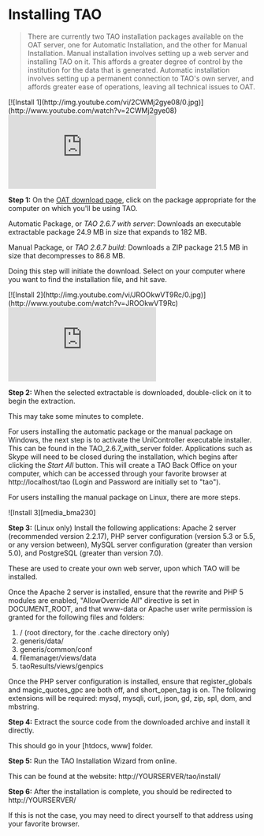 # Installing TAO

>There are currently two TAO installation packages available on the OAT server, one for Automatic Installation, and the other for Manual Installation. Manual installation involves setting up a web server and installing TAO on it. This affords a greater degree of control by the institution for the data that is generated. Automatic installation involves setting up a permanent connection to TAO's own server, and affords greater ease of operations, leaving all technical issues to OAT.

<div class="hidden-video">
[![Install 1](http://img.youtube.com/vi/2CWMj2gye08/0.jpg)](http://www.youtube.com/watch?v=2CWMj2gye08)
</div>
<div class='embed-container'>
<iframe src="https://www.youtube.com/embed/2CWMj2gye08?rel=0" frameborder="0" allowfullscreen="true"></iframe>
</div>

**Step 1:** On the [OAT download page](http://www.taotesting.com/get-tao/official-tao-packages/), click on the package appropriate for the computer on which you'll be using TAO.

Automatic Package, or *TAO 2.6.7 with server*: Downloads an executable extractable package 24.9 MB in size that expands to 182 MB.

Manual Package, or *TAO 2.6.7 build*: Downloads a ZIP package 21.5 MB in size that decompresses to 86.8 MB.

Doing this step will initiate the download. Select on your computer where you want to find the installation file, and hit save.

<div class="hidden-video">
[![Install 2](http://img.youtube.com/vi/JROOkwVT9Rc/0.jpg)](http://www.youtube.com/watch?v=JROOkwVT9Rc)
</div>
<div class='embed-container'>
<iframe src="https://www.youtube.com/embed/JROOkwVT9Rc?rel=0" frameborder="0" allowfullscreen="true"></iframe>
</div>

**Step 2:** When the selected extractable is downloaded, double-click on it to begin the extraction.

This may take some minutes to complete.

For users installing the automatic package or the manual package on Windows, the next step is to activate the UniController executable installer. This can be found in the TAO_2.6.7_with_server folder. Applications such as Skype will need to be closed during the installation, which begins after clicking the *Start All* button. This will create a TAO Back Office on your computer, which can be accessed through your favorite browser at http://localhost/tao (Login and Password are initially set to "tao").

For users installing the manual package on Linux, there are more steps.

![Install 3][media_bma230]

**Step 3:** (Linux only) Install the following applications: Apache 2 server (recommended version 2.2.17), PHP server configuration (version 5.3 or 5.5, or any version between), MySQL server configuration (greater than version 5.0), and PostgreSQL (greater than version 7.0).

These are used to create your own web server, upon which TAO will be installed.

Once the Apache 2 server is installed, ensure that the rewrite and PHP 5 modules are enabled, "AllowOverride All" directive is set in DOCUMENT_ROOT, and that www-data or Apache user write permission is granted for the following files and folders:

1. / (root directory, for the .cache directory only)
2. generis/data/
3. generis/common/conf
4. filemanager/views/data
5. taoResults/views/genpics

Once the PHP server configuration is installed, ensure that register_globals and magic_quotes_gpc are both off, and short_open_tag is on. The following extensions will be required: mysql, mysqli, curl, json, gd, zip, spl, dom, and mbstring.

**Step 4:** Extract the source code from the downloaded archive and install it directly.

This should go in your [htdocs, www] folder.

**Step 5:** Run the TAO Installation Wizard from online.

This can be found at the website: http://YOURSERVER/tao/install/

**Step 6:** After the installation is complete, you should be redirected to http://YOURSERVER/

If this is not the case, you may need to direct yourself to that address using your favorite browser.